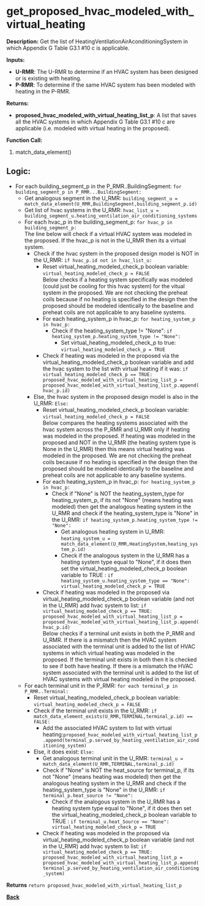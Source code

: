 # get_proposed_hvac_modeled_with_virtual_heating

**Description:** Get the list of HeatingVentilationAirAconditioningSystem in which Appendix G Table G3.1 #10 c is applicable.  

**Inputs:**  
- **U-RMR**: The U-RMR to determine if an HVAC system has been designed or is existing with heating.  
- **P-RMR**: To determine if the same HVAC system has been modeled with heating in the P-RMR.  

**Returns:**  
- **proposed_hvac_modeled_with_virtual_heating_list_p**: A list that saves all the HVAC systems in which Appendix G Table G3.1 #10 c are applicable (i.e. modeled with virtual heating in the proposed).  
 
**Function Call:**   

1. match_data_element()  

## Logic:  
- For each building_segment_p in the P_RMR..BuildingSegment: `for building_segment_p in P_RMR...BuildingSegment:`
    - Get analogous segment in the U_RMR: `building_segment_u = match_data_element(U_RMR,BuildingSegment,building_segment_p.id)`
    - Get list of hvac systems in the U_RMR: `hvac_list_u = building_segment_u.heating_ventilation_air_conditioning_systems`
    - For each hvac_p in the building_segment_p: `for hvac_p in building_segment_p:`    
        The line below will check if a virtual HVAC system was modeled in the proposed. If the hvac_p is not in the U_RMR then its a virtual system.
        - Check if the hvac system in the proposed design model is NOT in the U_RMR: `if hvac_p.id not in hvac_list_u:`
            - Reset virtual_heating_modeled_check_p boolean variable: `virtual_heating_modeled_check_p = FALSE`   
            Below checks if a heating system specifically was modeled (could just be cooling for this hvac system) for the vitual system in the proposed. We are not checking the preheat coils because if no heating is specified in the design then the proposed should be modeled identically to the baseline and preheat coils are not applicable to any baseline systems.
            - For each heating_system_p in hvac_p: `for heating_system_p in hvac_p:`
                - Check if the heating_system_type != "None": `if heating_system_p.heating_system_type != "None":`
                    - Set virtual_heating_modeled_check_p to true: `virtual_heating_modeled_check_p = TRUE`
            - Check if heating was modeled in the proposed via the virtual_heating_modeled_check_p boolean variable and add the hvac system to the list with virtual heating if it was: `if virtual_heating_modeled_check_p == TRUE: proposed_hvac_modeled_with_virtual_heating_list_p = proposed_hvac_modeled_with_virtual_heating_list_p.append(hvac_p.id)`
        - Else, the hvac system in the proposed design model is also in the U_RMR: `Else:`
            - Reset virtual_heating_modeled_check_p boolean variable: `virtual_heating_modeled_check_p = FALSE`   
            Below compares the heating systems associated with the hvac system across the P_RMR and U_RMR only if heating was modeled in the proposed. If heating was modeled in the proposed and NOT in the U_RMR (the heating system type is None in the U_RMR) then this means virtual heating was modeled in the proposed. We are not checking the preheat coils because if no heating is specified in the design then the proposed should be modeled identically to the baseline and preheat coils are not applicable to any baseline systems.
            - For each heating_system_p in hvac_p: `for heating_system_p in hvac_p:`
                - Check if "None" is NOT the heating_system_type for heating_system_p, if its not "None" (means heating was modeled) then get the analogous heating system in the U_RMR and check if the heating_system_type is "None" in the U_RMR: `if heating_system_p.heating_system_type != "None":`
                    - Get analogous heating system in U_RMR: `heating_system_u = match_data_element(U_RMR,HeatingSystem,heating_system_p.id)`
                    - Check if the analogous system in the U_RMR has a heating system type equal to "None", if it does then set the virtual_heating_modeled_check_p boolean variable to TRUE : `if heating_system_u.heating_system_type == "None": virtual_heating_modeled_check_p = TRUE`
            - Check if heating was modeled in the proposed via virtual_heating_modeled_check_p boolean variable (and not in the U_RMR) add hvac system to list: `if virtual_heating_modeled_check_p == TRUE: proposed_hvac_modeled_with_virtual_heating_list_p = proposed_hvac_modeled_with_virtual_heating_list_p.append(hvac_p.id)`   
    Below checks if a terminal unit exists in both the P_RMR and U_RMR. If there is a mismatch then the HVAC system associated with the terminal unit is added to the list of HVAC systems in which virtual heating was modeled in the proposed. If the terminal unit exists in both then it is checked to see if both have heating. If there is a mismatch the HVAC system associated with the terminal unit is added to the list of HVAC systems with virtual heating modeled in the proposed.
    - For each terminal unit in the P_RMR: `for each terminal_p in P_RMR..Terminal:` 
        - Reset virtual_heating_modeled_check_p boolean variable: `virtual_heating_modeled_check_p = FALSE`
        - Check if the terminal unit exists in the U_RMR: `if match_data_element_exists(U_RMR,TERMINAL,terminal_p.id) == FALSE:`
            - Add the associated HVAC system to list with virtual heating:`proposed_hvac_modeled_with_virtual_heating_list_p.append(terminal_p.served_by_heating_ventilation_air_conditioning_system)`
        - Else, it does exist: `Else:`
            - Get analogous terminal unit in the U_RMR: `terminal_u = match_data_element(U_RMR,TERMINAL,terminal_p.id)`
            - Check if "None" is NOT the heat_source for terminal_p, if its not "None" (means heating was modeled) then get the analogous heating system in the U_RMR and check if the heating_system_type is "None" in the U_RMR: `if terminal_p.heat_source != "None":`
                - Check if the analogous system in the U_RMR has a heating system type equal to "None", if it does then set the virtual_heating_modeled_check_p boolean variable to TRUE : `if terminal_u.heat_Source == "None": virtual_heating_modeled_check_p = TRUE`
            - Check if heating was modeled in the proposed via virtual_heating_modeled_check_p boolean variable (and not in the U_RMR) add hvac system to list: `if virtual_heating_modeled_check_p == TRUE: proposed_hvac_modeled_with_virtual_heating_list_p = proposed_hvac_modeled_with_virtual_heating_list_p.append(terminal_p.served_by_heating_ventilation_air_conditioning_system)`  

 **Returns** `return proposed_hvac_modeled_with_virtual_heating_list_p`  

**[Back](../_toc.md)**